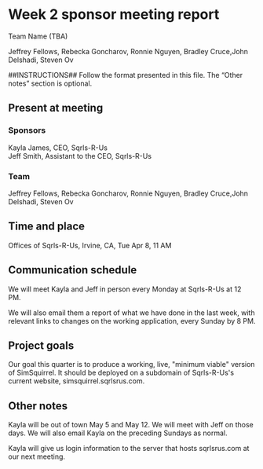 # Week 2 sponsor meeting report

Team Name (TBA)

Jeffrey Fellows, Rebecka Goncharov, Ronnie Nguyen, Bradley Cruce,John Delshadi, Steven Ov

##INSTRUCTIONS##
Follow the format presented in this file. The “Other notes” section is optional.

## Present at meeting

### Sponsors

Kayla James, CEO, Sqrls-R-Us  
Jeff Smith, Assistant to the CEO, Sqrls-R-Us

### Team

Jeffrey Fellows, Rebecka Goncharov, Ronnie Nguyen, Bradley Cruce,John Delshadi, Steven Ov

## Time and place

Offices of Sqrls-R-Us, Irvine, CA, Tue Apr 8, 11 AM

## Communication schedule

We will meet Kayla and Jeff in person every Monday at Sqrls-R-Us at 12 PM.

We will also email them a report of what we have done in the last week, with relevant links to changes on the working application, every Sunday by 8 PM.

## Project goals

Our goal this quarter is to produce a working, live, "minimum viable" version of SimSquirrel. It should be deployed on a subdomain of Sqrls-R-Us's current website, simsquirrel.sqrlsrus.com.

## Other notes

Kayla will be out of town May 5 and May 12. We will meet with Jeff on those days. We will also email Kayla on the preceding Sundays as normal.

Kayla will give us login information to the server that hosts sqrlsrus.com at our next meeting.

